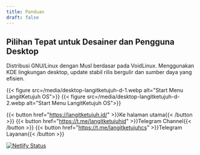 ```yaml
---
title: Panduan
draft: false
---
```


## Pilihan Tepat untuk Desainer dan Pengguna Desktop

Distribusi GNU/Linux dengan Musl berdasar pada VoidLinux. Menggunakan KDE lingkungan desktop, update stabil rilis bergulir dan sumber daya yang efisien.

{{< figure src=/media/desktop-langitketujuh-d-1.webp alt="Start Menu LangitKetujuh OS">}}
{{< figure src=/media/desktop-langitketujuh-d-2.webp alt="Start Menu LangitKetujuh OS">}}

{{< button href="https://langitketujuh.id/" >}}Ke halaman utama{{< /button >}}
{{< button href="https://t.me/langitketujuhid" >}}Telegram Channel{{< /button >}}
{{< button href="https://t.me/langitketujuhcs" >}}Telegram Layanan{{< /button >}}

<span class="badge-placeholder">[![Netlify Status](https://api.netlify.com/api/v1/badges/a8184f33-1da1-4463-974a-57bdbeafd331/deploy-status)](https://app.netlify.com/sites/docslangitketujuh/deploys)</span>
